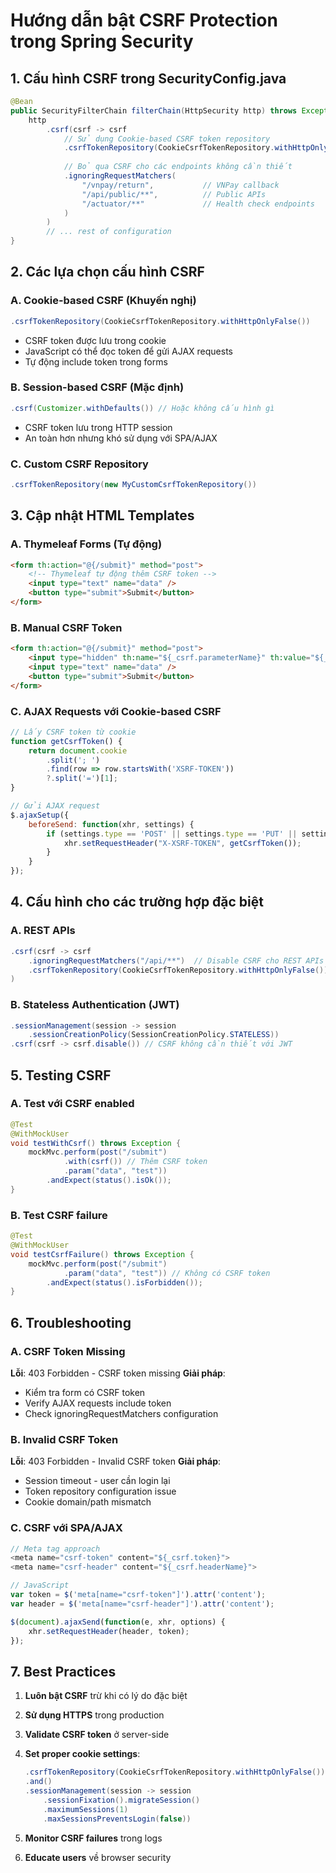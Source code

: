 # Hướng dẫn bật CSRF Protection trong Spring Security

## 1. Cấu hình CSRF trong SecurityConfig.java

```java
@Bean
public SecurityFilterChain filterChain(HttpSecurity http) throws Exception {
    http
        .csrf(csrf -> csrf
            // Sử dụng Cookie-based CSRF token repository
            .csrfTokenRepository(CookieCsrfTokenRepository.withHttpOnlyFalse())
            
            // Bỏ qua CSRF cho các endpoints không cần thiết
            .ignoringRequestMatchers(
                "/vnpay/return",           // VNPay callback
                "/api/public/**",          // Public APIs
                "/actuator/**"             // Health check endpoints
            )
        )
        // ... rest of configuration
}
```

## 2. Các lựa chọn cấu hình CSRF

### A. Cookie-based CSRF (Khuyến nghị)
```java
.csrfTokenRepository(CookieCsrfTokenRepository.withHttpOnlyFalse())
```
- CSRF token được lưu trong cookie
- JavaScript có thể đọc token để gửi AJAX requests
- Tự động include token trong forms

### B. Session-based CSRF (Mặc định)
```java
.csrf(Customizer.withDefaults()) // Hoặc không cấu hình gì
```
- CSRF token lưu trong HTTP session
- An toàn hơn nhưng khó sử dụng với SPA/AJAX

### C. Custom CSRF Repository
```java
.csrfTokenRepository(new MyCustomCsrfTokenRepository())
```

## 3. Cập nhật HTML Templates

### A. Thymeleaf Forms (Tự động)
```html
<form th:action="@{/submit}" method="post">
    <!-- Thymeleaf tự động thêm CSRF token -->
    <input type="text" name="data" />
    <button type="submit">Submit</button>
</form>
```

### B. Manual CSRF Token
```html
<form th:action="@{/submit}" method="post">
    <input type="hidden" th:name="${_csrf.parameterName}" th:value="${_csrf.token}" />
    <input type="text" name="data" />
    <button type="submit">Submit</button>
</form>
```

### C. AJAX Requests với Cookie-based CSRF
```javascript
// Lấy CSRF token từ cookie
function getCsrfToken() {
    return document.cookie
        .split('; ')
        .find(row => row.startsWith('XSRF-TOKEN'))
        ?.split('=')[1];
}

// Gửi AJAX request
$.ajaxSetup({
    beforeSend: function(xhr, settings) {
        if (settings.type == 'POST' || settings.type == 'PUT' || settings.type == 'DELETE') {
            xhr.setRequestHeader("X-XSRF-TOKEN", getCsrfToken());
        }
    }
});
```

## 4. Cấu hình cho các trường hợp đặc biệt

### A. REST APIs
```java
.csrf(csrf -> csrf
    .ignoringRequestMatchers("/api/**")  // Disable CSRF cho REST APIs
    .csrfTokenRepository(CookieCsrfTokenRepository.withHttpOnlyFalse())
)
```

### B. Stateless Authentication (JWT)
```java
.sessionManagement(session -> session
    .sessionCreationPolicy(SessionCreationPolicy.STATELESS))
.csrf(csrf -> csrf.disable()) // CSRF không cần thiết với JWT
```

## 5. Testing CSRF

### A. Test với CSRF enabled
```java
@Test
@WithMockUser
void testWithCsrf() throws Exception {
    mockMvc.perform(post("/submit")
            .with(csrf()) // Thêm CSRF token
            .param("data", "test"))
        .andExpect(status().isOk());
}
```

### B. Test CSRF failure
```java
@Test
@WithMockUser
void testCsrfFailure() throws Exception {
    mockMvc.perform(post("/submit")
            .param("data", "test")) // Không có CSRF token
        .andExpect(status().isForbidden());
}
```

## 6. Troubleshooting

### A. CSRF Token Missing
**Lỗi**: 403 Forbidden - CSRF token missing
**Giải pháp**:
- Kiểm tra form có CSRF token
- Verify AJAX requests include token
- Check ignoringRequestMatchers configuration

### B. Invalid CSRF Token
**Lỗi**: 403 Forbidden - Invalid CSRF token
**Giải pháp**:
- Session timeout - user cần login lại
- Token repository configuration issue
- Cookie domain/path mismatch

### C. CSRF với SPA/AJAX
```javascript
// Meta tag approach
<meta name="csrf-token" content="${_csrf.token}">
<meta name="csrf-header" content="${_csrf.headerName}">

// JavaScript
var token = $('meta[name="csrf-token"]').attr('content');
var header = $('meta[name="csrf-header"]').attr('content');

$(document).ajaxSend(function(e, xhr, options) {
    xhr.setRequestHeader(header, token);
});
```

## 7. Best Practices

1. **Luôn bật CSRF** trừ khi có lý do đặc biệt
2. **Sử dụng HTTPS** trong production
3. **Validate CSRF token** ở server-side
4. **Set proper cookie settings**:
   ```java
   .csrfTokenRepository(CookieCsrfTokenRepository.withHttpOnlyFalse())
   .and()
   .sessionManagement(session -> session
       .sessionFixation().migrateSession()
       .maximumSessions(1)
       .maxSessionsPreventsLogin(false))
   ```

5. **Monitor CSRF failures** trong logs
6. **Educate users** về browser security 